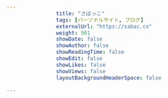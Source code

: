 ---
                title: "さばっこ"
                tags: [パーソナルサイト, ブログ]
                externalUrl: "https://sabac.co"
                weight: 901
                showDate: false
                showAuthor: false
                showReadingTime: false
                showEdit: false
                showLikes: false
                showViews: false
                layoutBackgroundHeaderSpace: false
                ---

